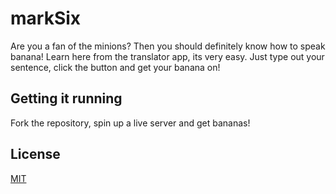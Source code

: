 # markSix

Are you a fan of the minions? Then you should definitely know how to speak banana! Learn here from the translator app, its very easy.
Just type out your sentence, click the button and get your banana on!

## Getting it running

Fork the repository, spin up a live server and get bananas!

## License
[MIT](https://choosealicense.com/licenses/mit/)